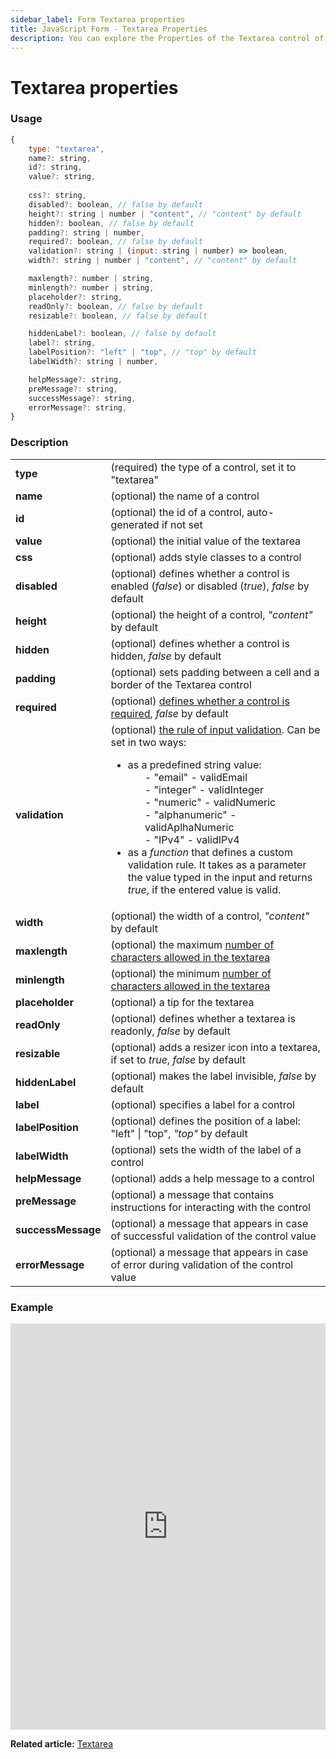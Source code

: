 ```yaml
---
sidebar_label: Form Textarea properties
title: JavaScript Form - Textarea Properties 
description: You can explore the Properties of the Textarea control of Form in the documentation of the DHTMLX JavaScript UI library. Browse developer guides and API reference, try out code examples and live demos, and download a free 30-day evaluation version of DHTMLX Suite.
---
```


# Textarea properties

### Usage

~~~js
{
    type: "textarea",
    name?: string,
    id?: string,
    value?: string,
    
    css?: string,
    disabled?: boolean, // false by default
    height?: string | number | "content", // "content" by default
    hidden?: boolean, // false by default
    padding?: string | number, 
    required?: boolean, // false by default
    validation?: string | (input: string | number) => boolean,
    width?: string | number | "content", // "content" by default

    maxlength?: number | string,
    minlength?: number | string,
    placeholder?: string, 
    readOnly?: boolean, // false by default
    resizable?: boolean, // false by default

    hiddenLabel?: boolean, // false by default
    label?: string,
    labelPosition?: "left" | "top", // "top" by default
    labelWidth?: string | number,

    helpMessage?: string,
    preMessage?: string,
    successMessage?: string,
    errorMessage?: string,
}
~~~

### Description

<table>
    <tbody>
        <tr>
            <td><b>type</b></td>
            <td>(required) the type of a control, set it to "textarea"</td>
        </tr>
        <tr>
            <td><b>name</b></td>
            <td>(optional) the name of a control</td>
        </tr>
        <tr>
            <td><b>id</b></td>
            <td>(optional) the id of a control, auto-generated if not set</td>
        </tr>
        <tr>
            <td><b>value</b></td>
            <td>(optional) the initial value of the textarea</td>
        </tr>
        <tr>
            <td><b>css</b></td>
            <td>(optional) adds style classes to a control</td>
        </tr>
        <tr>
            <td><b>disabled</b></td>
            <td>(optional) defines whether a control is enabled (<i>false</i>) or disabled (<i>true</i>), <i>false</i> by default</td>
        </tr>
        <tr>
            <td><b>height</b></td>
            <td>(optional) the height of a control, <i>"content"</i> by default</td>
        </tr>
        <tr>
            <td><b>hidden</b></td>
            <td>(optional) defines whether a control is hidden, <i>false</i> by default</td>
        </tr>
        <tr>
            <td><b>padding</b></td>
            <td>(optional) sets padding between a cell and a border of the Textarea control</td>
        </tr>
        <tr>
            <td><b>required</b></td>
            <td>(optional) <a href="../../../work_with_form#validating-form">defines whether a control is required</a>, <i>false</i> by default</td>
        </tr>
        <tr>
            <td><b>validation</b></td>
            <td>(optional) <a href="../../../work_with_form#validation-rules">the rule of input validation</a>. Can be set in two ways:<ul><li>as a predefined string value:<ol>- "email" - validEmail</ol><ol>- "integer" - validInteger</ol><ol>- "numeric" - validNumeric</ol><ol>- "alphanumeric" - validAplhaNumeric</ol><ol>- "IPv4" - validIPv4</ol></li><li>as a <i>function</i> that defines a custom validation rule. It takes as a parameter the value typed in the input and returns <i>true</i>, if the entered value is valid.</li></ul></td>
        </tr>
        <tr>
            <td><b>width</b></td>
            <td>(optional) the width of a control, <i>"content"</i> by default</td>
        </tr>
        <tr>
            <td><b>maxlength</b></td>
            <td>(optional) the maximum <a href="../../../work_with_form#number-of-allowed-characters">number of characters allowed in the textarea</a></td>
        </tr>
        <tr>
            <td><b>minlength</b></td>
            <td>(optional) the minimum <a href="../../../work_with_form#number-of-allowed-characters">number of characters allowed in the textarea</a></td>
        </tr>
        <tr>
            <td><b>placeholder</b></td>
            <td>(optional) a tip for the textarea</td>
        </tr>
        <tr>
            <td><b>readOnly</b></td>
            <td>(optional) defines whether a textarea is readonly, <i>false</i> by default</td>
        </tr>
        <tr>
            <td><b>resizable</b></td>
            <td>(optional) adds a resizer icon into a textarea, if set to <i>true</i>, <i>false</i> by default</td>
        </tr>
        <tr>
            <td><b>hiddenLabel</b></td>
            <td>(optional) makes the label invisible, <i>false</i> by default</td>
        </tr>
        <tr>
            <td><b>label</b></td>
            <td>(optional) specifies a label for a control</td>
        </tr>
        <tr>
            <td><b>labelPosition</b></td>
            <td>(optional) defines the position of a label: "left" | "top", <i>"top"</i> by default</td>
        </tr>
        <tr>
            <td><b>labelWidth</b></td>
            <td>(optional) sets the width of the label of a control</td>
        </tr>
        <tr>
            <td><b>helpMessage</b></td>
            <td>(optional) adds a help message to a control</td>
        </tr>
        <tr>
            <td><b>preMessage</b></td>
            <td>(optional) a message that contains instructions for interacting with the control</td>
        </tr>
        <tr>
            <td><b>successMessage</b></td>
            <td>(optional) a message that appears in case of successful validation of the control value</td>
        </tr>
        <tr>
            <td><b>errorMessage</b></td>
            <td>(optional) a message that appears in case of error during validation of the control value </td>
        </tr>
    </tbody>
</table>

### Example

<iframe src="https://snippet.dhtmlx.com/mt93jzrk?mode=js" frameborder="0" class="snippet_iframe" width="100%" height="650"></iframe>

**Related article:** [Textarea](form/textarea.md)

